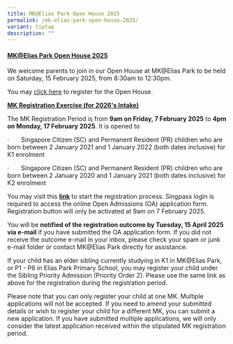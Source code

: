 ```yaml
---
title: MK@Elias Park Open House 2025
permalink: /mk-elias-park-open-house-2025/
variant: tiptap
description: ""
---
```

<h4><strong><u>MK@Elias Park Open House 2025</u></strong></h4>
<p>We welcome parents to join in our Open House at MK@Elias Park to be held<u> </u>on
Saturday, 15 February 2025, from 8:30am to 12:30pm.</p>
<p>You may <a href="https://www.moe.gov.sg/preschool/moe-kindergarten/mkopenhouse" rel="noopener nofollow" target="_blank">click here</a> to
register for the Open House.</p>
<p><strong><u>MK Registration Exercise (for 2026's Intake)</u></strong>
</p>
<p>The MK Registration Period is from&nbsp;<strong>9am on Friday, 7 February 2025</strong>&nbsp;to&nbsp;<strong>4pm on Monday, 17 February 2025</strong>.
It is opened to&nbsp;</p>
<p>·&nbsp;&nbsp;&nbsp;&nbsp;&nbsp;&nbsp; Singapore Citizen (SC) and Permanent
Resident (PR) children who are born between 2 January 2021 and 1 January
2022 (both dates inclusive) for K1 enrolment</p>
<p>·&nbsp;&nbsp;&nbsp;&nbsp;&nbsp;&nbsp; Singapore Citizen (SC) and Permanent
Resident (PR) children who are born between 2 January 2020 and 1 January
2021 (both dates inclusive) for K2 enrolment</p>
<p>You may visit this&nbsp;<strong><a href="http://www.moe.gov.sg/mk-howtoregister" rel="noopener noreferrer nofollow" target="_blank">link</a></strong>&nbsp;to
start the registration process. Singpass login is required to access the
online Open Admissions (OA) application form. Registration button will
only be activated at 9am on 7 February 2025.</p>
<p>You will be <strong>notified of the registration outcome by Tuesday, 15 April 2025 via e-mail</strong> if
you have submitted the OA application form. If you did not receive the
outcome e-mail in your inbox, please check your spam or junk e-mail folder
or contact MK@Elias Park directly for assistance.</p>
<p>If your child has an elder sibling currently studying in K1 in MK@Elias
Park, or P1 - P6 in Elias Park Primary School, you may register your child
under the Sibling Priority Admission (Priority Order 2). Please use the
same link as above for the registration during the registration period.</p>
<p>Please note that you can only register your child at one MK. Multiple
applications will not be accepted. If you need to amend your submitted
details or wish to register your child for a different MK, you can submit
a new application. If you have submitted multiple applications, we will
only consider the latest application received within the stipulated MK
registration period.</p>